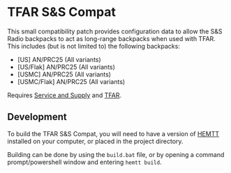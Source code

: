 # TFAR S&S Compat
This small compatibility patch provides configuration data to allow the S&S Radio backpacks to act as long-range backpacks when used with TFAR. This includes (but is not limited to) the following backpacks:
* [US] AN/PRC25 (All variants)
* [US/Flak] AN/PRC25 (All variants)
* [USMC] AN/PRC25 (All variants)
* [USMC/Flak] AN/PRC25 (All variants)

Requires [Service and Supply](https://steamcommunity.com/sharedfiles/filedetails/?id=2183975396) and [TFAR](https://steamcommunity.com/workshop/filedetails/?id=894678801).

## Development
To build the TFAR S&S Compat, you will need to have a version of [HEMTT](https://github.com/synixebrett/HEMTT) installed on your computer, or placed in the project directory.

Building can be done by using the `build.bat` file, or by opening a command prompt/powershell window and entering `hemtt build`.